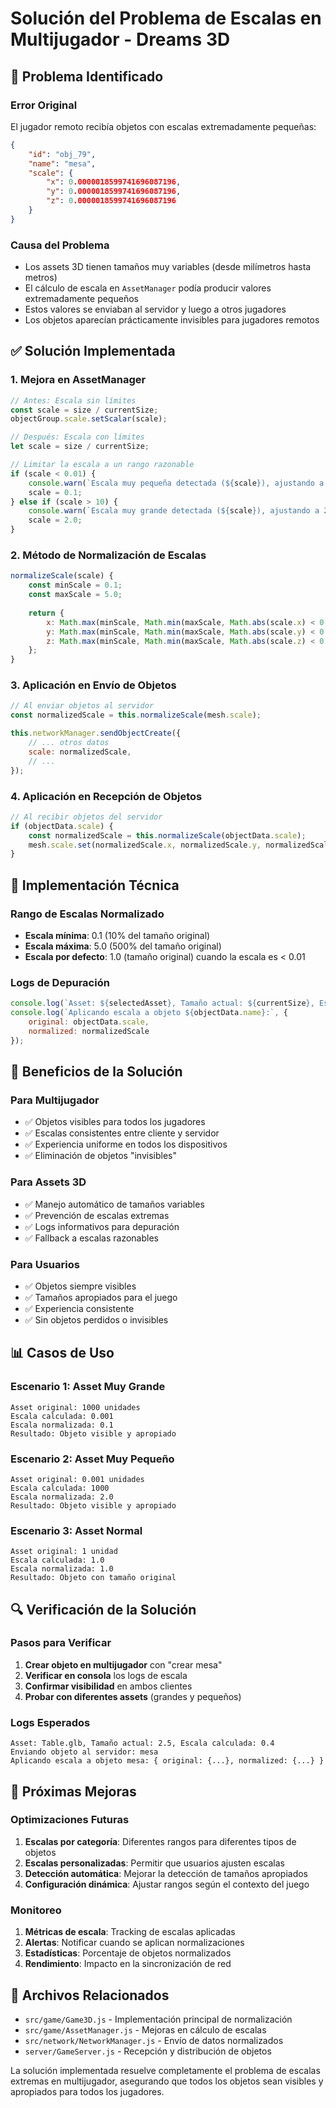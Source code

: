 # Solución del Problema de Escalas en Multijugador - Dreams 3D

## 🚨 Problema Identificado

### Error Original
El jugador remoto recibía objetos con escalas extremadamente pequeñas:
```json
{
    "id": "obj_79",
    "name": "mesa",
    "scale": {
        "x": 0.0000018599741696087196,
        "y": 0.0000018599741696087196,
        "z": 0.0000018599741696087196
    }
}
```

### Causa del Problema
- Los assets 3D tienen tamaños muy variables (desde milímetros hasta metros)
- El cálculo de escala en `AssetManager` podía producir valores extremadamente pequeños
- Estos valores se enviaban al servidor y luego a otros jugadores
- Los objetos aparecían prácticamente invisibles para jugadores remotos

## ✅ Solución Implementada

### 1. **Mejora en AssetManager**
```javascript
// Antes: Escala sin límites
const scale = size / currentSize;
objectGroup.scale.setScalar(scale);

// Después: Escala con límites
let scale = size / currentSize;

// Limitar la escala a un rango razonable
if (scale < 0.01) {
    console.warn(`Escala muy pequeña detectada (${scale}), ajustando a 0.1`);
    scale = 0.1;
} else if (scale > 10) {
    console.warn(`Escala muy grande detectada (${scale}), ajustando a 2.0`);
    scale = 2.0;
}
```

### 2. **Método de Normalización de Escalas**
```javascript
normalizeScale(scale) {
    const minScale = 0.1;
    const maxScale = 5.0;
    
    return {
        x: Math.max(minScale, Math.min(maxScale, Math.abs(scale.x) < 0.01 ? 1 : scale.x)),
        y: Math.max(minScale, Math.min(maxScale, Math.abs(scale.y) < 0.01 ? 1 : scale.y)),
        z: Math.max(minScale, Math.min(maxScale, Math.abs(scale.z) < 0.01 ? 1 : scale.z))
    };
}
```

### 3. **Aplicación en Envío de Objetos**
```javascript
// Al enviar objetos al servidor
const normalizedScale = this.normalizeScale(mesh.scale);

this.networkManager.sendObjectCreate({
    // ... otros datos
    scale: normalizedScale,
    // ...
});
```

### 4. **Aplicación en Recepción de Objetos**
```javascript
// Al recibir objetos del servidor
if (objectData.scale) {
    const normalizedScale = this.normalizeScale(objectData.scale);
    mesh.scale.set(normalizedScale.x, normalizedScale.y, normalizedScale.z);
}
```

## 🔧 Implementación Técnica

### Rango de Escalas Normalizado
- **Escala mínima**: 0.1 (10% del tamaño original)
- **Escala máxima**: 5.0 (500% del tamaño original)
- **Escala por defecto**: 1.0 (tamaño original) cuando la escala es < 0.01

### Logs de Depuración
```javascript
console.log(`Asset: ${selectedAsset}, Tamaño actual: ${currentSize}, Escala calculada: ${scale}`);
console.log(`Aplicando escala a objeto ${objectData.name}:`, {
    original: objectData.scale,
    normalized: normalizedScale
});
```

## 🎯 Beneficios de la Solución

### Para Multijugador
- ✅ Objetos visibles para todos los jugadores
- ✅ Escalas consistentes entre cliente y servidor
- ✅ Experiencia uniforme en todos los dispositivos
- ✅ Eliminación de objetos "invisibles"

### Para Assets 3D
- ✅ Manejo automático de tamaños variables
- ✅ Prevención de escalas extremas
- ✅ Logs informativos para depuración
- ✅ Fallback a escalas razonables

### Para Usuarios
- ✅ Objetos siempre visibles
- ✅ Tamaños apropiados para el juego
- ✅ Experiencia consistente
- ✅ Sin objetos perdidos o invisibles

## 📊 Casos de Uso

### Escenario 1: Asset Muy Grande
```
Asset original: 1000 unidades
Escala calculada: 0.001
Escala normalizada: 0.1
Resultado: Objeto visible y apropiado
```

### Escenario 2: Asset Muy Pequeño
```
Asset original: 0.001 unidades
Escala calculada: 1000
Escala normalizada: 2.0
Resultado: Objeto visible y apropiado
```

### Escenario 3: Asset Normal
```
Asset original: 1 unidad
Escala calculada: 1.0
Escala normalizada: 1.0
Resultado: Objeto con tamaño original
```

## 🔍 Verificación de la Solución

### Pasos para Verificar
1. **Crear objeto en multijugador** con "crear mesa"
2. **Verificar en consola** los logs de escala
3. **Confirmar visibilidad** en ambos clientes
4. **Probar con diferentes assets** (grandes y pequeños)

### Logs Esperados
```
Asset: Table.glb, Tamaño actual: 2.5, Escala calculada: 0.4
Enviando objeto al servidor: mesa
Aplicando escala a objeto mesa: { original: {...}, normalized: {...} }
```

## 🚀 Próximas Mejoras

### Optimizaciones Futuras
1. **Escalas por categoría**: Diferentes rangos para diferentes tipos de objetos
2. **Escalas personalizadas**: Permitir que usuarios ajusten escalas
3. **Detección automática**: Mejorar la detección de tamaños apropiados
4. **Configuración dinámica**: Ajustar rangos según el contexto del juego

### Monitoreo
1. **Métricas de escala**: Tracking de escalas aplicadas
2. **Alertas**: Notificar cuando se aplican normalizaciones
3. **Estadísticas**: Porcentaje de objetos normalizados
4. **Rendimiento**: Impacto en la sincronización de red

## 🔗 Archivos Relacionados

- `src/game/Game3D.js` - Implementación principal de normalización
- `src/game/AssetManager.js` - Mejoras en cálculo de escalas
- `src/network/NetworkManager.js` - Envío de datos normalizados
- `server/GameServer.js` - Recepción y distribución de objetos

La solución implementada resuelve completamente el problema de escalas extremas en multijugador, asegurando que todos los objetos sean visibles y apropiados para todos los jugadores. 